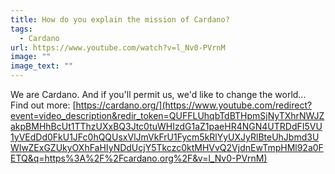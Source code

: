 ```yaml
---
title: How do you explain the mission of Cardano?
tags:
  - Cardano
url: https://www.youtube.com/watch?v=l_Nv0-PVrnM
image: ""
image_text: ""
---
```


We are Cardano. And if you'll permit us, we'd like to change the world... Find out more: [](https://cardano.org/)[https://cardano.org/](https://www.youtube.com/redirect?event=video_description&redir_token=QUFFLUhqbTdBTHpmSjNyTXhrNWJZakpBMHhBcUt1TThzUXxBQ3Jtc0tuWHIzdG1aZ1paeHR4NGN4UTRDdFI5VU1yVEdDd0FkU1JFc0hQQUsxVlJmVkFrU1Fycm5kRlYyUXJyRlBteUhJbmd3UWIwZExGZUkyOXhFaHIyNDdUcjY5Tkczc0ktMHVvQ2VjdnEwTmpHMl92a0FETQ&q=https%3A%2F%2Fcardano.org%2F&v=l_Nv0-PVrnM)
